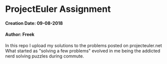 # ProjectEuler Assignment
#### Creation Date: 09-08-2018
#### Author: Freek

In this repo I upload my solutions to the problems posted on projecteuler.net
What started as "solving a few problems" evolved in me being the addicted nerd solving puzzles during commute.
